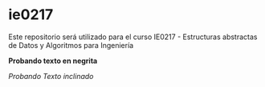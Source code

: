 # ie0217
Este repositorio será utilizado para el curso IE0217 - Estructuras abstractas de Datos y Algoritmos para Ingeniería

**Probando texto en negrita**

_Probando Texto inclinado_